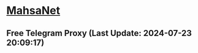 
# [MahsaNet](https://t.me/mahsa_net)
## Free Telegram Proxy (Last Update: 2024-07-23 20:09:17)

    